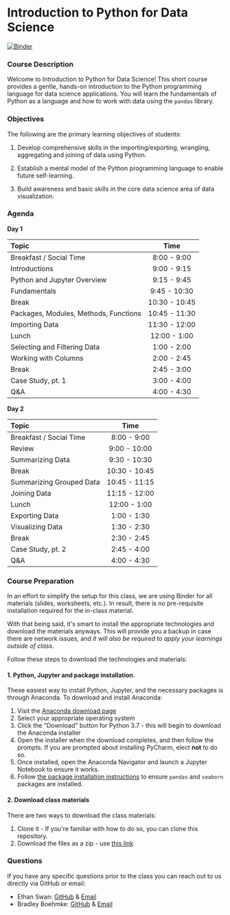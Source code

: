 # Introduction to Python for Data Science
[![Binder](https://mybinder.org/badge_logo.svg)](https://mybinder.org/v2/gh/uc-python/intro-python-datasci/master)

### Course Description

Welcome to Introduction to Python for Data Science! This short course provides a gentle, hands-on introduction to the Python programming language for data science applications. You will learn the fundamentals of Python as a language and how to work with data using the `pandas` library.

### Objectives

The following are the primary learning objectives of students:

1. Develop comprehensive skills in the importing/exporting, wrangling, aggregating and joining of data using Python.

2. Establish a mental model of the Python programming language to enable future self-learning.

3. Build awareness and basic skills in the core data science area of data visualization.

### Agenda

**Day 1**

| Topic                                                                          |     Time      |
| :----------------------------------------------------------------------------- | :-----------: |
| Breakfast / Social Time                                                        |  8:00 - 9:00  |
| Introductions                                                                  |  9:00 - 9:15  |
| Python and Jupyter Overview                                                    |  9:15 - 9:45  |                               
| Fundamentals                                                                   |  9:45 - 10:30 |
| Break                                                                          | 10:30 - 10:45 |
| Packages, Modules, Methods, Functions                                          | 10:45 - 11:30 |
| Importing Data                                                                 | 11:30 - 12:00 |
| Lunch                                                                          | 12:00 - 1:00  |
| Selecting and Filtering Data                                                   |  1:00 - 2:00  |
| Working with Columns                                                           |  2:00 - 2:45  |
| Break                                                                          |  2:45 - 3:00  |
| Case Study, pt. 1                                                              |  3:00 - 4:00  |
| Q\&A                                                                           |  4:00 - 4:30  |

**Day 2**

| Topic                                                                          |     Time      |
| :----------------------------------------------------------------------------- | :-----------: |
| Breakfast / Social Time                                                        |  8:00 - 9:00  |
| Review                                                                         |  9:00 - 10:00 |
| Summarizing Data                                                               |  9:30 - 10:30 |
| Break                                                                          | 10:30 - 10:45 |
| Summarizing Grouped Data                                                       | 10:45 - 11:15 |
| Joining Data                                                                   | 11:15 - 12:00 |
| Lunch                                                                          | 12:00 - 1:00  |
| Exporting Data                                                                 |  1:00 - 1:30  |
| Visualizing Data                                                               |  1:30 - 2:30  |
| Break                                                                          |  2:30 - 2:45  |
| Case Study, pt. 2                                                              |  2:45 - 4:00  |
| Q\&A                                                                           |  4:00 - 4:30  |

### Course Preparation

In an effort to simplify the setup for this class, we are using Binder for all materials (slides, worksheets, etc.). In result, there is no pre-requisite installation required for the in-class material.

With that being said, it's smart to install the appropriate technologies and download the materials anyways. This will provide you a backup in case there are network issues, and *it will also be required to apply your learnings outside of class*.

Follow these steps to download the technologies and materials:

#### 1. Python, Jupyter and package installation.

These easiest way to install Python, Jupyter, and the necessary packages is through Anaconda. To download and install Anaconda:

1. Visit the [Anaconda download page](https://www.anaconda.com/distribution/)
2. Select your appropriate operating system
3. Click the "Download" button for Python 3.7 - this will begin to download the Anaconda installer
4. Open the installer when the download completes, and then follow the prompts. If you are prompted about installing PyCharm, elect **not** to do so.
5. Once installed, open the Anaconda Navigator and launch a Jupyter Notebook to ensure it works.
6. Follow [the package installation instructions](https://docs.anaconda.com/anaconda/navigator/tutorials/manage-packages/#installing-a-package) to ensure `pandas` and `seaborn` packages are installed.

#### 2. Download class materials

There are two ways to download the class materials:

1. Clone it - If you're familiar with how to do so, you can clone this repository.
2. Download the files as a zip - use [this link](https://github.com/uc-python/intro-python-datasci/archive/master.zip)

### Questions

If you have any specific questions prior to the class you can reach out to us directly via GitHub or email:

  * Ethan Swan: [GitHub](https://www.github.com/eswan18) & [Email](mailto:ethanpswan@gmail.com)
  * Bradley Boehmke: [GitHub](https://www.github.com/bradleyboehmke) & [Email](mailto:bradleyboehmke@gmail.com)
